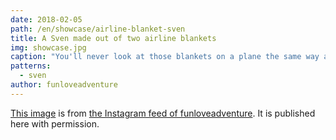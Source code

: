 ```yaml
---
date: 2018-02-05
path: /en/showcase/airline-blanket-sven
title: A Sven made out of two airline blankets
img: showcase.jpg
caption: "You'll never look at those blankets on a plane the same way again."
patterns:
  - sven
author: funloveadventure
---
```


[This image](https://www.instagram.com/p/BeKLaPfhGbU/) is from [the Instagram feed of funloveadventure](https://www.instagram.com/funloveadventure/). It is published here with permission.